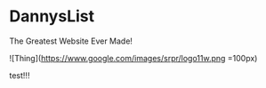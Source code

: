 DannysList
==========

The Greatest Website Ever Made!


![Thing](https://www.google.com/images/srpr/logo11w.png =100px)

test!!!
